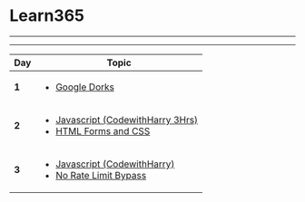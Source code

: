 # Learn365

---

---

| Day   | Topic                                                                                                            |
| ----- | ---------------------------------------------------------------------------------------------------------------- |
| **1** | <ul><li>[Google Dorks](/days/day1.md) </li></ul>                                                                 |
| **2** | <ul><li> [Javascript (CodewithHarry 3Hrs)](/days/day2.md) </li><li> [HTML Forms and CSS ](/days/day2.md) </li></ul>   |
| **3** | <ul><li> [Javascript (CodewithHarry)](/days/day3.md) </li><li> [No Rate Limit Bypass ](/days/day2.md) </li></ul> |
